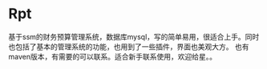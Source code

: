 # Rpt
基于ssm的财务预算管理系统，数据库mysql，写的简单易用，很适合上手。同时也包括了基本的管理系统的功能，也用到了一些插件，界面也美观大方。
也有maven版本，有需要的可以联系。适合新手联系使用，欢迎给星。。
